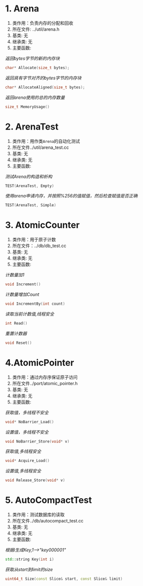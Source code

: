 # 1. Arena
1. 类作用：负责内存的分配和回收
2. 所在文件: ../util/arena.h
3. 基类: 无
4. 继承类: 无
5. 主要函数:

*返回bytes字节的新的内存块*
```cpp
char* Allocate(size_t bytes);
```
*返回具有字节对齐的bytes字节的内存块*

```cpp
char* AllocateAligned(size_t bytes);
```

*返回arena使用的总的内存数量*
```cpp
size_t MemoryUsage()
```

# 2. ArenaTest   
1. 类作用：用作类`Arena`的自动化测试
2. 所在文件../util/arena_test.cc
3. 基类: 无
4. 继承类: 无
5. 主要函数:

*测试Arena的构造和析构*
```cpp
TEST(ArenaTest, Empty)
```
*使用arena申请内存，并按照%256的值赋值，然后检查赋值是否正确*
```cpp
TEST(ArenaTest, Simple)
```

# 3. AtomicCounter    
1. 类作用：用于原子计数
2. 所在文件：../db/db_test.cc
3. 基类: 无
4. 继承类: 无
5. 主要函数:

*计数量加1*
```cpp
void Increment()
```

*计数量增加Count*
```cpp
void IncrementBy(int count)
```

*读取当前计数值,线程安全*
```cpp
int Read() 
```

*重置计数器*
```cpp
void Reset() 
```

# 4.AtomicPointer   
1. 类作用：通过内存序保证原子访问
2. 所在文件../port/atomic_pointer.h
3. 基类: 无
4. 继承类: 无
5. 主要函数:

*获取值，多线程不安全*
```cpp
void* NoBarrier_Load() 
```

*设置值，多线程不安全*
```cpp
void NoBarrier_Store(void* v) 
```

*获取值,多线程安全*
```cpp
void* Acquire_Load() 
```

*设置值,多线程安全*
```cpp
void Release_Store(void* v) 
```

# 5. AutoCompactTest   
1. 类作用：测试数据库的读取
2. 所在文件../db/autocompact_test.cc
3. 基类: 无
4. 继承类: 无
5. 主要函数:

*根据i生成Key,1-->"key000001"*
```cpp  
std::string Key(int i)
```

*获取从start到limit的size*
```cpp
uint64_t Size(const Slice& start, const Slice& limit)
```

